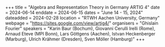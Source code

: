 +++
title = "Algebra and Representation Theory in Germany ARTIG 4"
date = 2024-06-14
enddate = 2024-06-15
dates = "June 14 - 15, 2024"
dateadded = 2024-02-28
location = "RTWH Aachen University, Germany"
webpage = "https://sites.google.com/view/artig4/"
organisers = "Ghislain Fourier"
speakers = "Karin Baur (Bochum), Giovanni Cerulli Irelli (Rome), Arnaud Eteve (MPI Bonn), Lars Göttgens (Aachen), Istvan Heckenberger (Marburg), Ulrich Krähmer (Dresden), Sven Möller (Hamburg)"
+++
